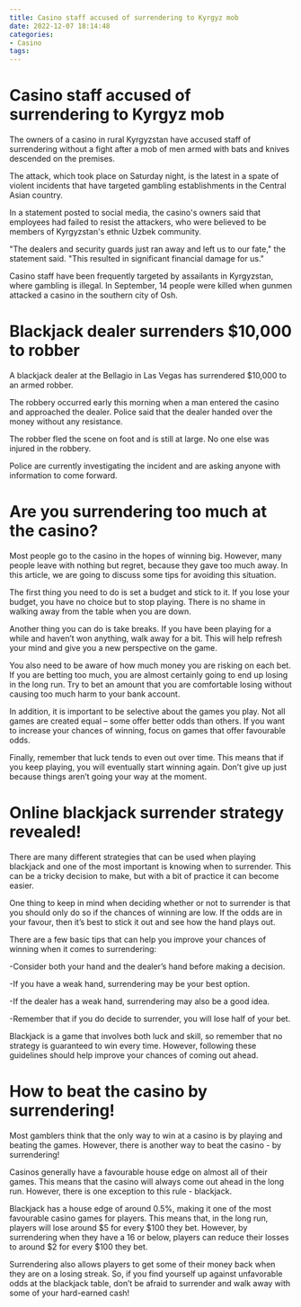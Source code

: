 ```yaml
---
title: Casino staff accused of surrendering to Kyrgyz mob
date: 2022-12-07 18:14:48
categories:
- Casino
tags:
---
```



#  Casino staff accused of surrendering to Kyrgyz mob

The owners of a casino in rural Kyrgyzstan have accused staff of surrendering without a fight after a mob of men armed with bats and knives descended on the premises.

The attack, which took place on Saturday night, is the latest in a spate of violent incidents that have targeted gambling establishments in the Central Asian country.

In a statement posted to social media, the casino's owners said that employees had failed to resist the attackers, who were believed to be members of Kyrgyzstan's ethnic Uzbek community.

"The dealers and security guards just ran away and left us to our fate," the statement said. "This resulted in significant financial damage for us."

Casino staff have been frequently targeted by assailants in Kyrgyzstan, where gambling is illegal. In September, 14 people were killed when gunmen attacked a casino in the southern city of Osh.

#  Blackjack dealer surrenders $10,000 to robber

A blackjack dealer at the Bellagio in Las Vegas has surrendered $10,000 to an armed robber.

The robbery occurred early this morning when a man entered the casino and approached the dealer. Police said that the dealer handed over the money without any resistance.

The robber fled the scene on foot and is still at large. No one else was injured in the robbery.

Police are currently investigating the incident and are asking anyone with information to come forward.

#  Are you surrendering too much at the casino?

Most people go to the casino in the hopes of winning big. However, many people leave with nothing but regret, because they gave too much away. In this article, we are going to discuss some tips for avoiding this situation.

The first thing you need to do is set a budget and stick to it. If you lose your budget, you have no choice but to stop playing. There is no shame in walking away from the table when you are down.

Another thing you can do is take breaks. If you have been playing for a while and haven’t won anything, walk away for a bit. This will help refresh your mind and give you a new perspective on the game.

You also need to be aware of how much money you are risking on each bet. If you are betting too much, you are almost certainly going to end up losing in the long run. Try to bet an amount that you are comfortable losing without causing too much harm to your bank account.

In addition, it is important to be selective about the games you play. Not all games are created equal – some offer better odds than others. If you want to increase your chances of winning, focus on games that offer favourable odds.

Finally, remember that luck tends to even out over time. This means that if you keep playing, you will eventually start winning again. Don’t give up just because things aren’t going your way at the moment.

#  Online blackjack surrender strategy revealed!

There are many different strategies that can be used when playing blackjack and one of the most important is knowing when to surrender. This can be a tricky decision to make, but with a bit of practice it can become easier.

One thing to keep in mind when deciding whether or not to surrender is that you should only do so if the chances of winning are low. If the odds are in your favour, then it’s best to stick it out and see how the hand plays out.

There are a few basic tips that can help you improve your chances of winning when it comes to surrendering:

-Consider both your hand and the dealer’s hand before making a decision.

-If you have a weak hand, surrendering may be your best option.

-If the dealer has a weak hand, surrendering may also be a good idea.

-Remember that if you do decide to surrender, you will lose half of your bet.

Blackjack is a game that involves both luck and skill, so remember that no strategy is guaranteed to win every time. However, following these guidelines should help improve your chances of coming out ahead.

#  How to beat the casino by surrendering!

Most gamblers think that the only way to win at a casino is by playing and beating the games. However, there is another way to beat the casino - by surrendering!

Casinos generally have a favourable house edge on almost all of their games. This means that the casino will always come out ahead in the long run. However, there is one exception to this rule - blackjack.

Blackjack has a house edge of around 0.5%, making it one of the most favourable casino games for players. This means that, in the long run, players will lose around $5 for every $100 they bet. However, by surrendering when they have a 16 or below, players can reduce their losses to around $2 for every $100 they bet.

Surrendering also allows players to get some of their money back when they are on a losing streak. So, if you find yourself up against unfavorable odds at the blackjack table, don’t be afraid to surrender and walk away with some of your hard-earned cash!